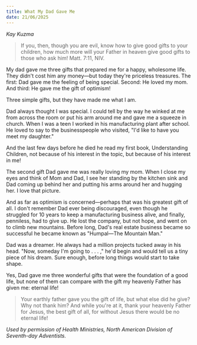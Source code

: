 ```yaml
---
title: What My Dad Gave Me
date: 21/06/2025
---
```


_Kay Kuzma_

> <p></p>
> If you, then, though you are evil, know how to give good gifts to your children, how much more will your Father in heaven give good gifts to those who ask him! Matt. 7:11, NIV.

My dad gave me three gifts that prepared me for a happy, wholesome life. They didn't cost him any money—but today they're priceless treasures. The first: Dad gave me the feeling of being special. Second: He loved my mom. And third: He gave me the gift of optimism!

Three simple gifts, but they have made me what I am.

Dad always thought I was special. I could tell by the way he winked at me from across the room or put his arm around me and gave me a squeeze in church. When I was a teen I worked in his manufacturing plant after school. He loved to say to the businesspeople who visited, "I'd like to have you meet my daughter."

And the last few days before he died he read my first book, Understanding Children, not because of his interest in the topic, but because of his interest in me!

The second gift Dad gave me was really loving my mom. When I close my eyes and think of Mom and Dad, I see her standing by the kitchen sink and Dad coming up behind her and putting his arms around her and hugging her. I love that picture.

And as far as optimism is concerned—perhaps that was his greatest gift of all. I don't remember Dad ever being discouraged, even though he struggled for 10 years to keep a manufacturing business alive, and finally, penniless, had to give up. He lost the company, but not hope, and went on to climb new mountains. Before long, Dad's real estate business became so successful he became known as "Humpal—The Mountain Man."

Dad was a dreamer. He always had a million projects tucked away in his head. "Now, someday I'm going to . . . ," he'd begin and would tell us a tiny piece of his dream. Sure enough, before long things would start to take shape.

Yes, Dad gave me three wonderful gifts that were the foundation of a good life, but none of them can compare with the gift my heavenly Father has given me: eternal life!

> <callout></callout>
> Your earthly father gave you the gift of life, but what else did he give? Why not thank him? And while you're at it, thank your heavenly Father for Jesus, the best gift of all, for without Jesus there would be no eternal life!

_Used by permission of Health Ministries, North American Division of Seventh-day Adventists._